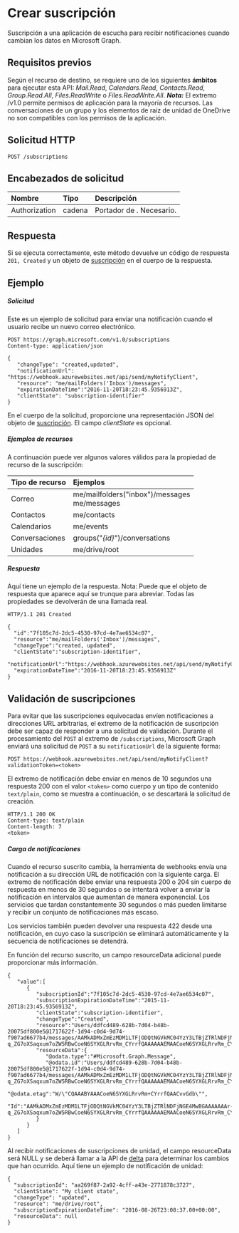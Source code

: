 # <a name="create-subscription"></a>Crear suscripción

Suscripción a una aplicación de escucha para recibir notificaciones cuando cambian los datos en Microsoft Graph.
## <a name="prerequisites"></a>Requisitos previos
Según el recurso de destino, se requiere uno de los siguientes **ámbitos** para ejecutar esta API: *Mail.Read*, *Calendars.Read*, *Contacts.Read*, *Group.Read.All*, *Files.ReadWrite* o *Files.ReadWrite.All*. ***Nota:*** El extremo /v1.0 permite permisos de aplicación para la mayoría de recursos. Las conversaciones de un grupo y los elementos de raíz de unidad de OneDrive no son compatibles con los permisos de la aplicación.

## <a name="http-request"></a>Solicitud HTTP
<!-- { "blockType": "ignored" } -->

```http
POST /subscriptions

```

## <a name="request-headers"></a>Encabezados de solicitud
| Nombre       | Tipo | Descripción|
|:-----------|:------|:----------|
| Authorization  | cadena  | Portador de <token>. Necesario. |


## <a name="response"></a>Respuesta
Si se ejecuta correctamente, este método devuelve un código de respuesta `201, Created` y un objeto de [suscripción](../resources/subscription.md) en el cuerpo de la respuesta.

## <a name="example"></a>Ejemplo
##### <a name="request"></a>Solicitud
Este es un ejemplo de solicitud para enviar una notificación cuando el usuario recibe un nuevo correo electrónico.
<!-- {
  "blockType": "request",
  "name": "create_subscription_from_subscriptions"
}-->
```http
POST https://graph.microsoft.com/v1.0/subscriptions
Content-type: application/json

{
   "changeType": "created,updated",
   "notificationUrl": "https://webhook.azurewebsites.net/api/send/myNotifyClient",
   "resource": "me/mailFolders('Inbox')/messages",
   "expirationDateTime":"2016-11-20T18:23:45.9356913Z",
   "clientState": "subscription-identifier"
}
```
En el cuerpo de la solicitud, proporcione una representación JSON del objeto de [suscripción](../resources/subscription.md). El campo *clientState* es opcional.

##### <a name="resources-examples"></a>Ejemplos de recursos
A continuación puede ver algunos valores válidos para la propiedad de recurso de la suscripción:

| Tipo de recurso | Ejemplos |
|:------ |:----- |
|Correo|me/mailfolders("inbox")/messages<br />me/messages|
|Contactos|me/contacts|
|Calendarios|me/events|
|Conversaciones|groups("*{id}*")/conversations|
|Unidades|me/drive/root|

##### <a name="response"></a>Respuesta
Aquí tiene un ejemplo de la respuesta. Nota: Puede que el objeto de respuesta que aparece aquí se trunque para abreviar. Todas las propiedades se devolverán de una llamada real.
<!-- {
  "blockType": "response",
  "truncated": true,
  "@odata.type": "microsoft.graph.subscription"
} -->
```http
HTTP/1.1 201 Created

{
  "id":"7f105c7d-2dc5-4530-97cd-4e7ae6534c07",
  "resource":"me/mailFolders('Inbox')/messages",
  "changeType":"created, updated",
  "clientState":"subscription-identifier",
  "notificationUrl":"https://webhook.azurewebsites.net/api/send/myNotifyClient",
  "expirationDateTime":"2016-11-20T18:23:45.9356913Z"
}
```
## <a name="subscription-validation"></a>Validación de suscripciones
Para evitar que las suscripciones equivocadas envíen notificaciones a direcciones URL arbitrarias, el extremo de la notificación de suscripción debe ser capaz de responder a una solicitud de validación. Durante el procesamiento del `POST` al extremo de `/subscriptions`, Microsoft Graph enviará una solicitud de `POST` a su `notificationUrl` de la siguiente forma: 
```http
POST https://webhook.azurewebsites.net/api/send/myNotifyClient?validationToken=<token>
```
El extremo de notificación debe enviar en menos de 10 segundos una respuesta 200 con el valor `<token>` como cuerpo y un tipo de contenido `text/plain`, como se muestra a continuación, o se descartará la solicitud de creación.
```http
HTTP/1.1 200 OK
Content-type: text/plain
Content-length: 7
<token>
```
##### <a name="notification-payload"></a>Carga de notificaciones
Cuando el recurso suscrito cambia, la herramienta de webhooks envía una notificación a su dirección URL de notificación con la siguiente carga.  El extremo de notificación debe enviar una respuesta 200 o 204 sin cuerpo de respuesta en menos de 30 segundos o se intentará volver a enviar la notificación en intervalos que aumentan de manera exponencial.  Los servicios que tardan constantemente 30 segundos o más pueden limitarse y recibir un conjunto de notificaciones más escaso.

Los servicios también pueden devolver una respuesta 422 desde una notificación, en cuyo caso la suscripción se eliminará automáticamente y la secuencia de notificaciones se detendrá.

En función del recurso suscrito, un campo resourceData adicional puede proporcionar más información.

```http
{
   "value":[
      {
         "subscriptionId":"7f105c7d-2dc5-4530-97cd-4e7ae6534c07",
         "subscriptionExpirationDateTime":"2015-11-20T18:23:45.9356913Z",
         "clientState":"subscription-identifier",
         "changeType":"Created",
         "resource":"Users/ddfcd489-628b-7d04-b48b-20075df800e5@1717622f-1d94-c0d4-9d74-f907ad6677b4/messages/AAMkADMxZmEzMDM1LTFjODQtNGVkMC04YzY3LTBjZTRlNDFjNGE4MwBGAAAAAAAr-q_ZG7oXSaqxum7oZW5RBwCoeN6SYXGLRrvRm_CYrrfQAAAAAAEMAACoeN6SYXGLRrvRm_CYrrfQAACvtMe6AAA=",
         "resourceData":{
            "@odata.type":"#Microsoft.Graph.Message",
            "@odata.id":"Users/ddfcd489-628b-7d04-b48b-20075df800e5@1717622f-1d94-c0d4-9d74-f907ad6677b4/messages/AAMkADMxZmEzMDM1LTFjODQtNGVkMC04YzY3LTBjZTRlNDFjNGE4MwBGAAAAAAAr-q_ZG7oXSaqxum7oZW5RBwCoeN6SYXGLRrvRm_CYrrfQAAAAAAEMAACoeN6SYXGLRrvRm_CYrrfQAACvtMe6AAA=",
            "@odata.etag":"W/\"CQAAABYAAACoeN6SYXGLRrvRm+CYrrfQAACvvGdb\"",
            "Id":"AAMkADMxZmEzMDM1LTFjODQtNGVkMC04YzY3LTBjZTRlNDFjNGE4MwBGAAAAAAAr-q_ZG7oXSaqxum7oZW5RBwCoeN6SYXGLRrvRm_CYrrfQAAAAAAEMAACoeN6SYXGLRrvRm_CYrrfQAACvtMe6AAA="
         }
      }
   ]
}
```
Al recibir notificaciones de suscripciones de unidad, el campo resourceData será NULL y se deberá llamar a la API de [delta](item_delta.md) para determinar los cambios que han ocurrido. Aquí tiene un ejemplo de notificación de unidad:
```http
{
  "subscriptionId": "aa269f87-2a92-4cff-a43e-2771878c3727",
  "clientState": "My client state",
  "changeType": "updated",
  "resource": "me/drive/root",
  "subscriptionExpirationDateTime": "2016-08-26T23:08:37.00+00:00",
  "resourceData": null
}
```
<!-- uuid: 8fcb5dbc-d5aa-4681-8e31-b001d5168d79
2015-10-25 14:57:30 UTC -->
<!-- {
  "type": "#page.annotation",
  "description": "Create subscription",
  "keywords": "",
  "section": "documentation",
  "tocPath": ""
}-->
